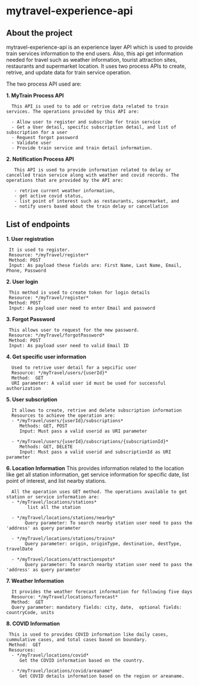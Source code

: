 # mytravel-experience-api

## About the project

mytravel-experience-api is an experience layer API which is used to provide train services information to the end users. 
Also, this api get information needed for travel such as weather information, tourist attraction sites, restaurants and supermarket location.
It uses two process APIs to create, retrive, and update data for train service operation. 

The two process API used are:

 **1. MyTrain Process API**
      
      This API is used to to add or retrive data related to train services. The operations provided by this API are:
      
      - Allow user to register and subscribe for train service 
      - Get a User detail, specific subscription detail, and list of subscription for a user
      - Request forgot password
      - Validate user
      - Provide train service and train detail information. 
 
 **2.  Notification Process API**
      
       This API is used to provide information related to delay or cancelled train service along with weather and covid records. The operations that are provided by the API are:
       
       - retrive current weather information,
       - get active covid status,
       - list point of interest such as restaurants, supermarket, and
       - notify users based about the train delay or cancellation

## List of endpoints

**1. User registration**

     It is used to register.
     Resource: */myTravel/register*
     Method: POST
     Input: As payload these fields are: First Name, Last Name, Email, Phone, Password
     
**2. User login**
     
     This method is used to create token for login details
     Resource: */myTravel/register*
     Method: POST
     Input: As payload user need to enter Email and password
     
**3. Forgot Password**

     This allows user to request for the new password. 
     Resource: */myTravel/forgotPassword*
     Method: POST
     Input: As payload user need to valid Email ID
    
 **4. Get specific user information**
 
      Used to retrive user detail for a sepcific user
      Resource: */myTravel/users/{userId}*
      Method:  GET
      URI parameter: A valid user id must be used for successful authorization
      
 **5. User subscription**
 
      It allows to create, retrive and delete subscription information  
      Resources to achieve the operation are: 
      - */myTravel/users/{userId}/subscriptions*
         Methods: GET, POST
         Input: Must pass a valid userid as URI parameter
         
      - */myTravel/users/{userId}/subscriptions/{subscriptionId}*
         Methods: GET, DELETE
         Input: Must pass a valid userid and subscriptionId as URI parameter
        
 **6. Location Information**
      This provides information related to the location like get all station information, get service information for specific date, 
      list point of interest, and list nearby stations.
      
      All the operation uses GET method. The operations available to get station or service information are:
      - */myTravel/locations/stations*
            list all the station 
            
      - */myTravel/locations/stations/nearby*
           Query parameter: To search nearby station user need to pass the 'address' as query parameter
           
      - */myTravel/locations/stations/trains*
           Query parameter: origin, originType, destination, destType, travelDate
            
      - */myTravel/locations/attractionspots*
           Query parameter: To search nearby station user need to pass the 'address' as query parameter
 
 **7. Weather Information**
      
      It provides the weather forecast information for following five days
      Resource: */myTravel/locations/forecast*
      Method:  GET
      Query parameter: mandatory fields: city, date,  optional fields: countryCode, units

**8. COVID Information**

     This is used to provides COVID information like daily cases, cummulative cases, and total cases based on boundary.
     Method:  GET
     Resources:
      - */myTravel/locations/covid*
         Get the COVID information based on the country. 
      
      - */myTravel/locations/covid/areaname*
         Get COVID details information based on the region or areaname.
     
